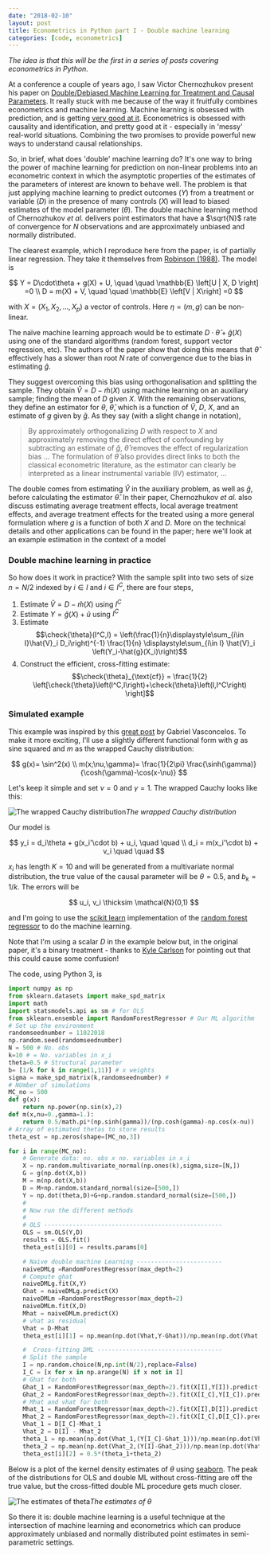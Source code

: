 ```yaml
---
date: "2018-02-10"
layout: post
title: Econometrics in Python part I - Double machine learning
categories: [code, econometrics]
---
```

*The idea is that this will be the first in a series of posts covering econometrics in Python.*

At a conference a couple of years ago, I saw Victor Chernozhukov present his paper on [Double/Debiased Machine Learning for Treatment and Causal Parameters](https://arxiv.org/abs/1608.00060). It really stuck with me because of the way it fruitfully combines econometrics and machine learning. Machine learning is obsessed with prediction, and is getting [very good at it](https://blog.floydhub.com/Turning-design-mockups-into-code-with-deep-learning/). Econometrics is obsessed with causality and identification, and pretty good at it - especially in 'messy' real-world situations. Combining the two promises to provide powerful new ways to understand causal relationships.

So, in brief, what does 'double' machine learning do? It's one way to bring the power of machine learning for prediction on non-linear problems into an econometric context in which the asymptotic properties of the estimates of the parameters of interest are known to behave well. The problem is that just applying machine learning to predict outcomes ($Y$) from a treatment or variable ($D$) in the presence of many controls ($X$) will lead to biased estimates of the model parameter ($\theta$). The double machine learning method of Chernozhukov *et al.* delivers point estimators that have a $\sqrt{N}$ rate of convergence for $N$ observations and are approximately unbiased and normally distributed.

The clearest example, which I reproduce here from the paper, is of partially linear regression. They take it themselves from [Robinson (1988)](https://www.jstor.org/stable/1912705). The model is

$$
Y = D\cdot\theta + g(X) + U, \quad \quad \mathbb{E} \left[U | X, D \right] =0 \\
D = m(X) + V, \quad \quad \mathbb{E} \left[V | X\right] =0
$$

with $X = (X_1,X_2,\dots,X_p)$ a vector of controls. Here $\eta=(m,g)$ can be non-linear.

The naïve machine learning approach would be to estimate $D\cdot\hat{\theta} + \hat{g}(X)$ using one of the standard algorithms (random forest, support vector regression, etc). The authors of the paper show that doing this means that $\hat{\theta}$ effectively has a slower than root $N$ rate of convergence due to the bias in estimating $\hat{g}$.

They suggest overcoming this bias using orthogonalisation and splitting the sample. They obtain $\hat{V} = D - \hat{m}(X)$ using machine learning on an auxiliary sample; finding the mean of $D$ given $X$. With the remaining observations, they define an estimator for $\theta$, $\check{ \theta}$, which is a function of $\hat{V}$, $D$, $X$, and an estimate of $g$ given by $\hat{g}$. As they say (with a slight change in notation),

> By approximately orthogonalizing $D$ with respect to $X$ and approximately removing the direct effect of confounding by subtracting an estimate of $\hat{g}$, $\check{ \theta}$ removes the effect of regularization bias ... The formulation of $\check{ \theta}$ also provides direct links to both the classical econometric literature, as the estimator can clearly be interpreted as a linear instrumental variable (IV) estimator, ...

The double comes from estimating $\hat{V}$ in the auxiliary problem, as well as $\hat{g}$, before calculating the estimator $\check{\theta}$. In their paper, Chernozhukov *et al.* also discuss estimating average treatment effects, local average treatment effects, and average treatment effects for the treated using a more general formulation where $g$ is a function of both $X$ and $D$. More on the technical details and other applications can be found in the paper; here we'll look at an example estimation in the context of a model

### Double machine learning in practice

So how does it work in practice? With the sample split into two sets of size $n=N/2$ indexed by $i\in I$ and $i \in I^C$, there are four steps,

1. Estimate $\hat{V} = D - \hat{m}(X)$ using $I^C$
2. Estimate $Y = \hat{g}(X) + \hat{u}$ using $I^C$
3. Estimate $$\check{\theta}(I^C,I) = \left(\frac{1}{n}\displaystyle\sum_{i\in I}\hat{V}_i D_i\right)^{-1} \frac{1}{n} \displaystyle\sum_{i\in I} \hat{V}_i \left(Y_i-\hat{g}(X_i)\right)$$
4. Construct the efficient, cross-fitting estimate: $$\check{\theta}_{\text{cf}} = \frac{1}{2} \left[\check{\theta}\left(I^C,I\right)+\check{\theta}\left(I,I^C\right) \right]$$

### Simulated example

This example was inspired by this [great post](https://www.r-bloggers.com/cross-fitting-double-machine-learning-estimator/) by Gabriel Vasconcelos. To make it more exciting, I'll use a slightly different functional form with $g$ as sine squared and $m$ as the wrapped Cauchy distribution:

$$
g(x)= \sin^2(x) \\
m(x;\nu,\gamma)= \frac{1}{2\pi} \frac{\sinh(\gamma)}{\cosh(\gamma)-\cos(x-\nu)}
$$

Let's keep it simple and set $\nu=0$ and $\gamma=1$. The wrapped Cauchy looks like this:

![The wrapped Cauchy distribution](DoubleMLCauchy.png)*The wrapped Cauchy distribution*

Our model is

$$
y_i = d_i\theta + g(x_i'\cdot b) + u_i, \quad \quad  \\
d_i = m(x_i'\cdot b) + v_i \quad \quad
$$

$x_i$ has length $K=10$ and will be generated from a multivariate normal distribution, the true value of the causal parameter will be $\theta=0.5$, and $b_k=1/k$. The errors will be

$$
u_i, v_i \thicksim \mathcal{N}(0,1)
$$

and I'm going to use the [scikit learn](http://scikit-learn.org/stable/index.html) implementation of the [random forest regressor](https://en.wikipedia.org/wiki/Random_forest) to do the machine learning.

 Note that I'm using a scalar $D$ in the example below but, in the original paper, it's a binary treatment - thanks to [Kyle Carlson](https://twitter.com/KyleCSN) for pointing out that this could cause some confusion!

The code, using Python 3, is
```python
import numpy as np
from sklearn.datasets import make_spd_matrix
import math
import statsmodels.api as sm # for OLS
from sklearn.ensemble import RandomForestRegressor # Our ML algorithm
# Set up the environment
randomseednumber = 11022018
np.random.seed(randomseednumber)
N = 500 # No. obs
k=10 # = No. variables in x_i
theta=0.5 # Structural parameter
b= [1/k for k in range(1,11)] # x weights
sigma = make_spd_matrix(k,randomseednumber) #
# NUmber of simulations
MC_no = 500
def g(x):
    return np.power(np.sin(x),2)
def m(x,nu=0.,gamma=1.):
    return 0.5/math.pi*(np.sinh(gamma))/(np.cosh(gamma)-np.cos(x-nu))
# Array of estimated thetas to store results
theta_est = np.zeros(shape=[MC_no,3])

for i in range(MC_no):
    # Generate data: no. obs x no. variables in x_i
    X = np.random.multivariate_normal(np.ones(k),sigma,size=[N,])
    G = g(np.dot(X,b))
    M = m(np.dot(X,b))
    D = M+np.random.standard_normal(size=[500,])
    Y = np.dot(theta,D)+G+np.random.standard_normal(size=[500,])
    #
    # Now run the different methods
    #
    # OLS --------------------------------------------------
    OLS = sm.OLS(Y,D)
    results = OLS.fit()
    theta_est[i][0] = results.params[0]

    # Naive double machine Learning ------------------------
    naiveDMLg =RandomForestRegressor(max_depth=2)
    # Compute ghat
    naiveDMLg.fit(X,Y)
    Ghat = naiveDMLg.predict(X)
    naiveDMLm =RandomForestRegressor(max_depth=2)
    naiveDMLm.fit(X,D)
    Mhat = naiveDMLm.predict(X)
    # vhat as residual
    Vhat = D-Mhat
    theta_est[i][1] = np.mean(np.dot(Vhat,Y-Ghat))/np.mean(np.dot(Vhat,D))

    #  Cross-fitting DML -----------------------------------
    # Split the sample
    I = np.random.choice(N,np.int(N/2),replace=False)
    I_C = [x for x in np.arange(N) if x not in I]
    # Ghat for both
    Ghat_1 = RandomForestRegressor(max_depth=2).fit(X[I],Y[I]).predict(X[I_C])
    Ghat_2 = RandomForestRegressor(max_depth=2).fit(X[I_C],Y[I_C]).predict(X[I])
    # Mhat and vhat for both
    Mhat_1 = RandomForestRegressor(max_depth=2).fit(X[I],D[I]).predict(X[I_C])
    Mhat_2 = RandomForestRegressor(max_depth=2).fit(X[I_C],D[I_C]).predict(X[I])
    Vhat_1 = D[I_C]-Mhat_1
    Vhat_2 = D[I] - Mhat_2
    theta_1 = np.mean(np.dot(Vhat_1,(Y[I_C]-Ghat_1)))/np.mean(np.dot(Vhat_1,D[I_C]))
    theta_2 = np.mean(np.dot(Vhat_2,(Y[I]-Ghat_2)))/np.mean(np.dot(Vhat_2,D[I]))
    theta_est[i][2] = 0.5*(theta_1+theta_2)

```

Below is a plot of the kernel density estimates of $\theta$ using [seaborn](https://seaborn.pydata.org/). The peak of the distributions for OLS and double ML without cross-fitting are off the true value, but the cross-fitted double ML procedure gets much closer.

![The estimates of theta](DoubleMLEsts.png)*The estimates of $\theta$*

So there it is: double machine learning is a useful technique at the intersection of machine learning and econometrics which can produce approximately unbiased and normally distributed point estimates in semi-parametric settings.
